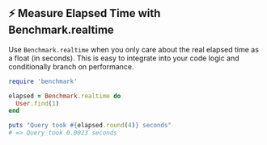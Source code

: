 ## ⚡️ Measure Elapsed Time with Benchmark.realtime

Use `Benchmark.realtime` when you only care about the real elapsed time as a float (in seconds). This is easy to integrate into your code logic and conditionally branch on performance.

```ruby
require 'benchmark'

elapsed = Benchmark.realtime do
  User.find(1)
end

puts "Query took #{elapsed.round(4)} seconds"
# => Query took 0.0023 seconds
```
